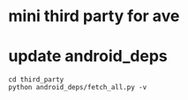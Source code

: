 # mini third party for ave

# update android_deps

```
cd third_party
python android_deps/fetch_all.py -v
```
